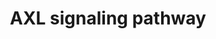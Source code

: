 ---
annotations:
- id: PW:0000495
  parent: signaling pathway
  type: Pathway Ontology
  value: Gas6 - Axl signaling axis
- id: PW:0000003
  parent: signaling pathway
  type: Pathway Ontology
  value: signaling pathway
authors:
- Keshav
- Khanspers
- Rex D A B
- DeSl
- Egonw
- Finterly
description: Axl is a transmembrane protein comes under TAM (Tyro3,Axl and Mertk)
  family of receptor tyrosine kinase (RTK). It is first identified as transforming
  gene, isolated from primary human myeloid leukemia cells. Axl gene is located in
  chromosome 19, at 19q13.1 , which encodes 894 amino acids with molecular weight
  range between 100 and 140kDa. Axl receptor is having extracellular, transmembrane
  and an intracellular domain. Extra cellular domain contains two immunoglobulin like
  (IgL) and fibronectin type-III (FN III) like domain with a single pass transmembrane
  domain. An intracellular protein tyrosine kinase domain contains total six phosphorylation
  sites, among them three phosphorylation sites were found in N-terminal domain such
  as Tyr 779 , Tyr 821 and Tyr 866 and other three sites were found in C-terminal
  domain such as Tyr 698 , Tyr 702 , Tyr 703 which are getting autophosphorlyated
  to accomplish their complete functions of subsequent kinase activity. Axl activation
  is mediated by a ligand growth arrest-specific protein 6 (Gas6). The activation
  of Axl can also occur through ligand independent in response to ROS which mainly
  occurs during oxidative stress and overexpression of Axl. Axl receptor is extensively
  expressed in various tissues such as brain, heart, liver, bone marrow, neurons and
  vascular tissues. The aberrant expression as well as prolonged activation of Axl
  has been reported in various disease conditions such as cancer, chronic immune disorders
  and cardiovascular diseases. The Axl receptor is a class of protein that transfer
  signals from the extracellular matrix into the cytoplasm and results in various
  signaling pathways through its downstream substrates. This regulates various physiological
  processes including cell proliferation, survival, motility, aggregation and anti-inflammation.
  The Axl receptor activation contributes various down signaling pathways including
  PI3K/AKT, MAPK/ERK, JAK/STAT, and PI3K/AKT/mTOR. Axl ligand independent activation
  also induces AKT and MAPK signaling pathways and regulates EMT, which are mainly
  involved in cell proliferation, migration and survival of colorectal cancer. However,
  it has a major concern in biomedical importance, comprehensive detail about Axl
  mediated signaling pathway is still unavailable in the publically available pathway
  resources. Therefore, we systematically developed an integrated pathway map of Axl
  signaling. The pathway map was developed through literature mining from published
  literature data based on manual annotation guidelines adapted from Netpath (curated
  resource of signal transduction pathways in humans). In the present study, PubMed
  search using query terms showed about 1170 articles, which were related to Axl signaling
  pathway until November 2019. These articles were carefully reviewed based on our
  annotation criteria and short listed into 171 articles which had information pertinent
  to Axl mediated signaling.
last-edited: 2023-05-03
organisms:
- Homo sapiens
redirect_from:
- /index.php/Pathway:WP4847
- /instance/WP4847
- /instance/WP4847_r126473
revision: r126473
schema-jsonld:
- '@context': https://schema.org/
  '@id': https://wikipathways.github.io/pathways/WP4847.html
  '@type': Dataset
  creator:
    '@type': Organization
    name: WikiPathways
  description: Axl is a transmembrane protein comes under TAM (Tyro3,Axl and Mertk)
    family of receptor tyrosine kinase (RTK). It is first identified as transforming
    gene, isolated from primary human myeloid leukemia cells. Axl gene is located
    in chromosome 19, at 19q13.1 , which encodes 894 amino acids with molecular weight
    range between 100 and 140kDa. Axl receptor is having extracellular, transmembrane
    and an intracellular domain. Extra cellular domain contains two immunoglobulin
    like (IgL) and fibronectin type-III (FN III) like domain with a single pass transmembrane
    domain. An intracellular protein tyrosine kinase domain contains total six phosphorylation
    sites, among them three phosphorylation sites were found in N-terminal domain
    such as Tyr 779 , Tyr 821 and Tyr 866 and other three sites were found in C-terminal
    domain such as Tyr 698 , Tyr 702 , Tyr 703 which are getting autophosphorlyated
    to accomplish their complete functions of subsequent kinase activity. Axl activation
    is mediated by a ligand growth arrest-specific protein 6 (Gas6). The activation
    of Axl can also occur through ligand independent in response to ROS which mainly
    occurs during oxidative stress and overexpression of Axl. Axl receptor is extensively
    expressed in various tissues such as brain, heart, liver, bone marrow, neurons
    and vascular tissues. The aberrant expression as well as prolonged activation
    of Axl has been reported in various disease conditions such as cancer, chronic
    immune disorders and cardiovascular diseases. The Axl receptor is a class of protein
    that transfer signals from the extracellular matrix into the cytoplasm and results
    in various signaling pathways through its downstream substrates. This regulates
    various physiological processes including cell proliferation, survival, motility,
    aggregation and anti-inflammation. The Axl receptor activation contributes various
    down signaling pathways including PI3K/AKT, MAPK/ERK, JAK/STAT, and PI3K/AKT/mTOR.
    Axl ligand independent activation also induces AKT and MAPK signaling pathways
    and regulates EMT, which are mainly involved in cell proliferation, migration
    and survival of colorectal cancer. However, it has a major concern in biomedical
    importance, comprehensive detail about Axl mediated signaling pathway is still
    unavailable in the publically available pathway resources. Therefore, we systematically
    developed an integrated pathway map of Axl signaling. The pathway map was developed
    through literature mining from published literature data based on manual annotation
    guidelines adapted from Netpath (curated resource of signal transduction pathways
    in humans). In the present study, PubMed search using query terms showed about
    1170 articles, which were related to Axl signaling pathway until November 2019.
    These articles were carefully reviewed based on our annotation criteria and short
    listed into 171 articles which had information pertinent to Axl mediated signaling.
  keywords:
  - ' RPS6KA1'
  - ACOX1
  - ACTA1
  - ACTA2
  - ADAM11
  - AHNAK2
  - AKT1
  - AKT3
  - ANGPT2
  - ATF2
  - ATG5
  - AXL
  - BCL2
  - BCL2L1
  - BECN1
  - BMP6
  - BMP7
  - BMP8A
  - BMP8B
  - CALD1
  - CASP3
  - CAV1
  - CAV2
  - CCL2
  - CCND1
  - CCR2
  - CD274
  - CD36
  - CDK4
  - CDK6
  - CDKN1A
  - CDKN2A
  - CHEK1
  - CHUK
  - CIP2A
  - COL1A1
  - COL3A1
  - CPT1A
  - CTLA4
  - CTNNB1
  - CXCL16
  - CXCR6
  - 'CYR61 '
  - DAPK
  - DKK3
  - EGFR
  - ELMO1
  - FLT1
  - FN1
  - FOXO1
  - FOXP3
  - GAS6
  - GLI1
  - GLI2
  - GLI3
  - 'GSK3B '
  - IL-18
  - IL1B
  - IRS-1
  - JUN
  - KDR
  - LEF1
  - LIGHT
  - LINC00526
  - LTB
  - MAP1LC3B
  - MAP2K1
  - MAP2K2
  - MAPK1
  - MAPK14
  - MAPK3
  - MAPK8
  - MAPK9
  - MDM4
  - MERTK
  - MET
  - MITF
  - MMP2
  - MMP9
  - MSN
  - MTOR
  - 'MYC '
  - NFKBIA
  - NLRP3
  - NRG1
  - PAK1
  - PARP1
  - PI3K
  - PPARG
  - PRKACA
  - PTK2
  - PTPN11
  - RAC
  - RELA
  - RPS6
  - RPS6KB1
  - SCD
  - SMAD3
  - SMO
  - SNAI1
  - SNAI2
  - SNAI3
  - SOCS1
  - SOCS3
  - SP1
  - SPARC
  - SRC
  - STAT1
  - STAT3
  - TGF4
  - TGFB1
  - TGFB1I1
  - TGFB2
  - TGFBR2
  - TIMP1
  - TMEFF1
  - TMEM132A
  - TNF
  - TNS2
  - TP53
  - TWIST
  - VAV1
  - VCAM-1
  - VEGFA
  - VIM
  - ZEB1
  license: CC0
  name: AXL signaling pathway
seo: CreativeWork
title: AXL signaling pathway
wpid: WP4847
---